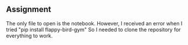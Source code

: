 ## Assignment

The only file to open is the notebook.
However, I received an error when I tried  "pip install flappy-bird-gym"
So I needed to clone the repository for everything to work.

